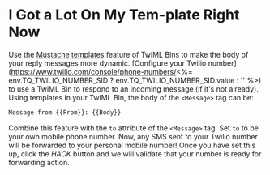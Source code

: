 # I Got a Lot On My Tem-plate Right Now

Use the [Mustache templates](https://www.twilio.com/docs/runtime/tutorials/twiml-bins#nice-mustache) feature of TwiML Bins to make the body of your reply messages more dynamic. [Configure your Twilio number](https://www.twilio.com/console/phone-numbers/<%= env.TQ_TWILIO_NUMBER_SID ? env.TQ_TWILIO_NUMBER_SID.value : '' %>) to use a TwiML Bin to respond to an incoming message (if it's not already). Using templates in your TwiML Bin, the body of the `<Message>` tag can be:

```html
Message from {{From}}: {{Body}}
```

Combine this feature with the `to` attribute of the `<Message>` tag. Set `to` to be your own mobile phone number. Now, any SMS sent to your Twilio number will be forwarded to your personal mobile number! Once you have set this up, click the *HACK* button and we will validate that your number is ready for forwarding action.
